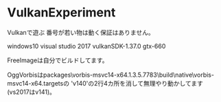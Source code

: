 # VulkanExperiment
Vulkanで遊ぶ
番号が若い物は動く保証はありません。

windows10
visual studio 2017
vulkanSDK-1.37.0
gtx-660


FreeImageは自分でビルドしてます。

OggVorbisはpackages\vorbis-msvc14-x64.1.3.5.7783\build\native\vorbis-msvc14-x64.targetsの
'v140'の2行4カ所を消して無理やり動かしてます(vs2017はv141)。
